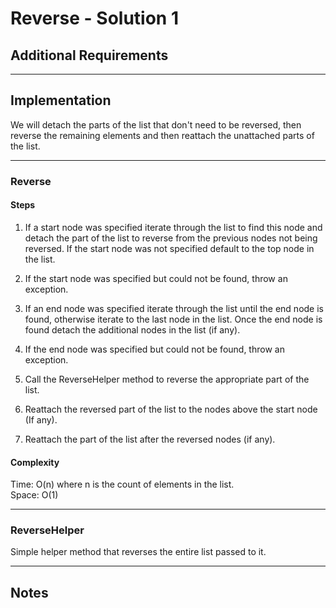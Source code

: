 # Reverse - Solution 1

## Additional Requirements

---

## Implementation
We will detach the parts of the list that don't need to be reversed, then
reverse the remaining elements and then reattach the unattached parts of
the list.

---

### Reverse

#### Steps
1. If a start node was specified iterate through the list to find this node
and detach the part of the list to reverse from the previous nodes not
being reversed. If the start node was not specified default to the top
node in the list.

2. If the start node was specified but could not be found, throw an exception.

3. If an end node was specified iterate through the list until the end node
is found, otherwise iterate to the last node in the list. Once the end node
is found detach the additional nodes in the list (if any).

4. If the end node was specified but could not be found, throw an exception.

5. Call the ReverseHelper method to reverse the appropriate part of the list.

6. Reattach the reversed part of the list to the nodes above the start node
(If any).

7. Reattach the part of the list after the reversed nodes (if any).

#### Complexity
Time: O(n) where n is the count of elements in the list.  
Space: O(1)

---

### ReverseHelper
Simple helper method that reverses the entire list passed to it.

---

## Notes
